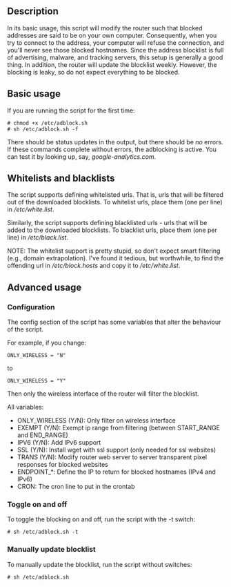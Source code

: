 ## Description

In its basic usage, this script will modify the router such that blocked addresses are said to be on your own computer. Consequently, when you try to connect to the address, your computer will refuse the connection, and you'll never see those blocked hostnames. Since the address blocklist is full of advertising, malware, and tracking servers, this setup is generally a good thing. In addition, the router will update the blocklist weekly. However, the blocking is leaky, so do not expect everything to be blocked.

## Basic usage

If you are running the script for the first time:

    # chmod +x /etc/adblock.sh
    # sh /etc/adblock.sh -f

There should be status updates in the output, but there should be *no* errors. If these commands complete without errors, the adblocking is active. You can test it by looking up, say, *google-analytics.com*.

## Whitelists and blacklists

The script supports defining whitelisted urls. That is, urls that will be filtered out of the downloaded blocklists. To whitelist urls, place them (one per line) in */etc/white.list*.

Similarly, the script supports defining blacklisted urls - urls that will be added to the downloaded blocklists. To blacklist urls, place them (one per line) in */etc/black.list*.

NOTE: The whitelist support is pretty stupid, so don't expect smart filtering (e.g., domain extrapolation). I've found it tedious, but worthwhile, to find the offending url in */etc/block.hosts* and copy it to */etc/white.list*.

## Advanced usage

### Configuration 

The config section of the script has some variables that alter the behaviour of the script.

For example, if you change:

    ONLY_WIRELESS = "N"
    
to

    ONLY_WIRELESS = "Y"
    
Then only the wireless interface of the router will filter the blocklist.

All variables:

* ONLY_WIRELESS (Y/N): Only filter on wireless interface
* EXEMPT (Y/N): Exempt ip range from filtering (between START_RANGE and END_RANGE)
* IPV6 (Y/N): Add IPv6 support
* SSL (Y/N): Install wget with ssl support (only needed for ssl websites)
* TRANS (Y/N): Modify router web server to server transparent pixel responses for blocked websites
* ENDPOINT_*: Define the IP to return for blocked hostnames (IPv4 and IPv6)
* CRON: The cron line to put in the crontab

### Toggle on and off

To toggle the blocking on and off, run the script with the -t switch:

    # sh /etc/adblock.sh -t

### Manually update blocklist

To manually update the blocklist, run the script without switches:

    # sh /etc/adblock.sh